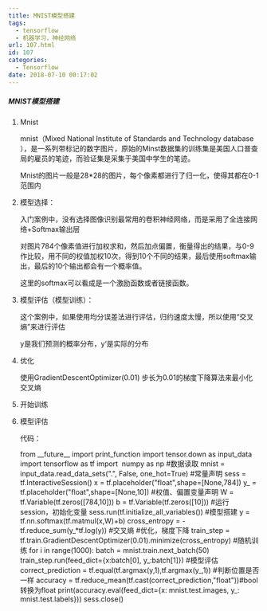 ```yaml
---
title: MNIST模型搭建
tags:
  - tensorflow
  - 机器学习，神经网络
url: 107.html
id: 107
categories:
  - Tensorflow
date: 2018-07-10 00:17:02
---
```


##### MNIST模型搭建

1.  Mnist
    
    mnist（Mixed National Institute of Standards and Technology database ），是一系列带标记的数字图片，原始的Minst数据集的训练集是美国人口普查局的雇员的笔迹，而验证集是采集于美国中学生的笔迹。
    
    Mnist的图片一般是28*28的图片，每个像素都进行了归一化，使得其都在0-1范围内
    
2.  模型选择：
    
    入门案例中，没有选择图像识别最常用的卷积神经网络，而是采用了全连接网络+Softmax输出层
    
    对图片784个像素值进行加权求和，然后加点偏置，衡量得出的结果，与0-9作比较，用不同的权值加权10次，得到10个不同的结果，最后使用softmax输出，最后的10个输出都会有一个概率值。
    
    这里的softmax可以看成是一个激励函数或者链接函数。
    
3.  模型评估（模型训练）：
    
    这个案例中，如果使用均分误差法进行评估，归约速度太慢，所以使用“交叉熵”来进行评估
    
    y是我们预测的概率分布，y‘是实际的分布
    
4.  优化
    
    使用GradientDescentOptimizer(0.01) 步长为0.01的梯度下降算法来最小化交叉熵
    
5.  开始训练
    
6.  模型评估
    
    代码：
    
    from \_\_future\_\_ import print_function
    import tensor.down as input_data
    import tensorflow as tf
    import  numpy as np
    #数据读取
    mnist = input_data.read\_data\_sets(".", False, one_hot=True)
    #常量声明
    sess = tf.InteractiveSession()
    x = tf.placeholder("float",shape=\[None,784\])
    y_ = tf.placeholder("float",shape=\[None,10\])
    #权值、偏置变量声明
    W = tf.Variable(tf.zeros(\[784,10\]))
    b = tf.Variable(tf.zeros(\[10\]))
    #运行session，初始化变量
    sess.run(tf.initialize\_all\_variables())
    #模型搭建
    y = tf.nn.softmax(tf.matmul(x,W)+b)
    cross_entropy = -tf.reduce_sum(y_*tf.log(y)) #交叉熵
    #优化，梯度下降
    train_step = tf.train.GradientDescentOptimizer(0.01).minimize(cross_entropy)
    #随机训练
    for i in range(1000):
     batch = mnist.train.next_batch(50)
     train_step.run(feed_dict={x:batch\[0\], y_:batch\[1\]})
    #模型评估    
    correct_prediction = tf.equal(tf.argmax(y,1),tf.argmax(y_,1)) #判断位置是否一样
    accuracy = tf.reduce_mean(tf.cast(correct_prediction,"float"))#bool转换为float
    print(accuracy.eval(feed_dict={x: mnist.test.images, y_: mnist.test.labels}))
    sess.close()